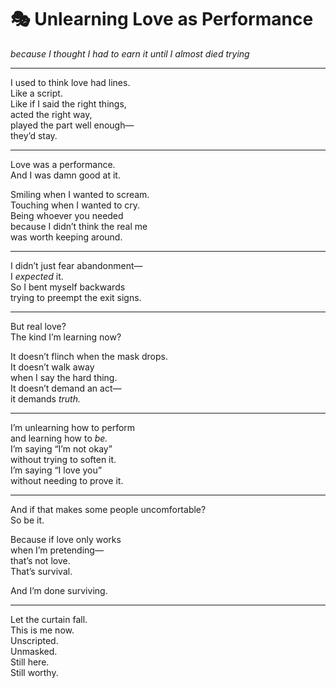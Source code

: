 # 🎭 Unlearning Love as Performance

*because I thought I had to earn it until I almost died trying*

---

I used to think love had lines.  
Like a script.  
Like if I said the right things,  
acted the right way,  
played the part well enough—  
they’d stay.

---

Love was a performance.  
And I was damn good at it.

Smiling when I wanted to scream.  
Touching when I wanted to cry.  
Being whoever you needed  
because I didn’t think the real me  
was worth keeping around.

---

I didn’t just fear abandonment—  
I *expected* it.  
So I bent myself backwards  
trying to preempt the exit signs.

---

But real love?  
The kind I’m learning now?

It doesn’t flinch when the mask drops.  
It doesn’t walk away  
when I say the hard thing.  
It doesn’t demand an act—  
it demands *truth.*

---

I’m unlearning how to perform  
and learning how to *be.*  
I’m saying “I’m not okay”  
without trying to soften it.  
I’m saying “I love you”  
without needing to prove it.

---

And if that makes some people uncomfortable?  
So be it.

Because if love only works  
when I’m pretending—  
that’s not love.  
That’s survival.

And I’m done surviving.

---

Let the curtain fall.  
This is me now.  
Unscripted.  
Unmasked.  
Still here.  
Still worthy.

